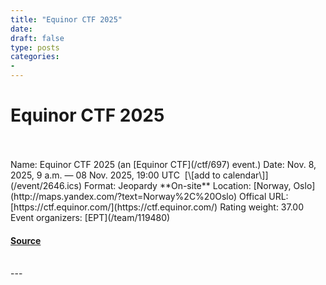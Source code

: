 ```yaml
---
title: "Equinor CTF 2025"
date: 
draft: false
type: posts
categories: 
- 
---
```

# Equinor CTF 2025

<br/>

<br/>
Name: Equinor CTF 2025 (an [Equinor CTF](/ctf/697) event.)  
Date: Nov. 8, 2025, 9 a.m. — 08 Nov. 2025, 19:00 UTC  [\[add to calendar\]](/event/2646.ics)  
Format: Jeopardy  
**On-site**  
Location: [Norway, Oslo](http://maps.yandex.com/?text=Norway%2C%20Oslo)  
Offical URL: [https://ctf.equinor.com/](https://ctf.equinor.com/)  
Rating weight: 37.00  
Event organizers: [EPT](/team/119480)

#### [Source](https://ctftime.org/event/2646)

<br/>
---
